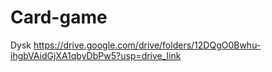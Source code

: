 # Card-game

Dysk https://drive.google.com/drive/folders/12DQgO0Bwhu-ihgbVAidGjXA1qbyDbPw5?usp=drive_link
